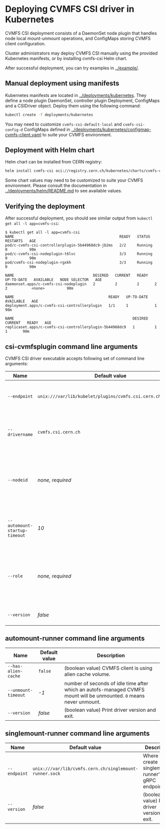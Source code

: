 # Deploying CVMFS CSI driver in Kubernetes

CVMFS CSI deployment consists of a DaemonSet node plugin that handles node local mount-unmount operations, and ConfigMaps storing CVMFS client configuration.

Cluster administrators may deploy CVMFS CSI manually using the provided Kubernetes manifests, or by installing cvmfs-csi Helm chart.

After successful deployment, you can try examples in [../example/](../example/).

## Manual deployment using manifests

Kubernetes manifests are located in [../deployments/kubernetes](../deployments/kubernetes). They define a node plugin DaemonSet, controller plugin Deployment, ConfigMaps and a CSIDriver object. Deploy them using the following command:

```bash
kubectl create -f deployments/kubernetes
```

You may need to customize `cvmfs-csi-default-local` and `cvmfs-csi-config-d` ConfigMaps defined in [../deployments/kubernetes/configmap-cvmfs-client.yaml](../deployments/kubernetes/cvmfs-client-configmap.yaml) to suite your CVMFS environment.

## Deployment with Helm chart

Helm chart can be installed from CERN registry:

```bash
helm install cvmfs-csi oci://registry.cern.ch/kubernetes/charts/cvmfs-csi --version <Chart tag>
```

Some chart values may need to be customized to suite your CVMFS environment. Please consult the documentation in [../deployments/helm/README.md](../deployments/helm/README.md) to see available values.

## Verifying the deployment

After successful deployment, you should see similar output from `kubectl get all -l app=cvmfs-csi`:

```
$ kubectl get all -l app=cvmfs-csi
NAME                                                READY   STATUS    RESTARTS   AGE
pod/c-cvmfs-csi-controllerplugin-5b44968dc9-jb2ms   2/2     Running   0          90m
pod/c-cvmfs-csi-nodeplugin-t6lvc                    3/3     Running   0          90m
pod/cvmfs-csi-nodeplugin-rgxkh                      3/3     Running   0          90m

NAME                                    DESIRED   CURRENT   READY   UP-TO-DATE   AVAILABLE   NODE SELECTOR   AGE
daemonset.apps/c-cvmfs-csi-nodeplugin   2         2         2       2            2           <none>          90m

NAME                                           READY   UP-TO-DATE   AVAILABLE   AGE
deployment.apps/c-cvmfs-csi-controllerplugin   1/1     1            1           90m

NAME                                                      DESIRED   CURRENT   READY   AGE
replicaset.apps/c-cvmfs-csi-controllerplugin-5b44968dc9   1         1         1       90m
```

## csi-cvmfsplugin command line arguments

CVMFS CSI driver executable accepts following set of command line arguments:

|Name|Default value|Description|
|--|--|--|
|`--endpoint`|`unix:///var/lib/kubelet/plugins/cvmfs.csi.cern.ch/csi.sock`|(string value) CSI endpoint. CVMFS CSI will create a UNIX socket at this location.|
|`--drivername`|`cvmfs.csi.cern.ch`|(string value) Name of the driver that is used to link PersistentVolume objects to CVMFS CSI driver.|
|`--nodeid`|_none, required_|(string value) Unique identifier of the node on which the CVMFS CSI node plugin pod is running. Should be set to the value of `Pod.spec.nodeName`.|
|`--automount-startup-timeout`|_10_|number of seconds to wait for automount daemon to start up before exiting. `0` means no timeout.|
|`--role`|_none, required_|Enable driver service role (comma-separated list or repeated `--role` flags). Allowed values are: `identity`, `node`, `controller`.|
|`--version`|_false_|(boolean value) Print driver version and exit.|

## automount-runner command line arguments

|Name|Default value|Description|
|--|--|--|
|`--has-alien-cache`|`false`|(boolean value) CVMFS client is using alien cache volume.|
|`--unmount-timeout`|_-1_|number of seconds of idle time after which an autofs-managed CVMFS mount will be unmounted. `0` means never unmount.|
|`--version`|_false_|(boolean value) Print driver version and exit.|

## singlemount-runner command line arguments

|Name|Default value|Description|
|--|--|--|
|`--endpoint`|`unix:///var/lib/cvmfs.cern.ch/singlemount-runner.sock`|Where to create singlemount-runner's gRPC endpoint.|
|`--version`|_false_|(boolean value) Print driver version and exit.|
